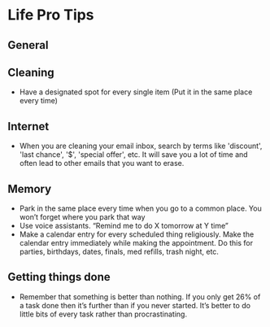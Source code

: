 # Life Pro Tips

## General

## Cleaning

- Have a designated spot for every single item (Put it in the same place every time)

## Internet

- When you are cleaning your email inbox, search by terms like 'discount', 'last chance', '$', 'special offer', etc. It will save you a lot of time and often lead to other emails that you want to erase.

## Memory
- Park in the same place every time when you go to a common place. You won’t forget where you park that way
- Use voice assistants. “Remind me to do X tomorrow at Y time”
- Make a calendar entry for every scheduled thing religiously. Make the calendar entry immediately while making the appointment. Do this for parties, birthdays, dates, finals, med refills, trash night, etc.

## Getting things done
- Remember that something is better than nothing. If you only get 26% of a task done then it’s further than if you never started. It’s better to do little bits of every task rather than procrastinating.
